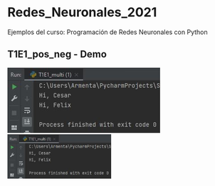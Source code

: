 # Redes_Neuronales_2021
Ejemplos del curso: Programación de Redes Neuronales con Python

## T1E1_pos_neg - Demo
<img src="pictures/T1E1_captura_felix.JPG">
<img src="pictures/T1E1_captura_felix.JPG" height="100">
